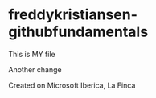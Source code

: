 # freddykristiansen-githubfundamentals

This is MY file

Another change

Created on Microsoft Iberica, La Finca
